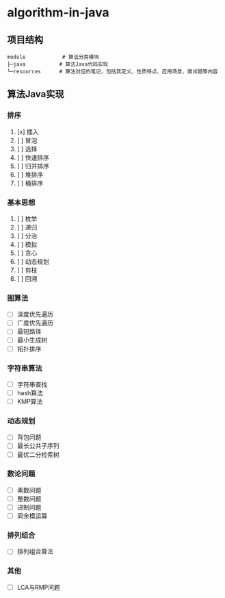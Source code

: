 # algorithm-in-java

## 项目结构
```text
module            # 算法分类模块
├─java           # 算法Java代码实现    
└─resources      # 算法对应的笔记，包括其定义、性质特点、应用场景、面试题等内容
```

## 算法Java实现
### 排序
1. [x] 插入
2. [ ] 冒泡
3. [ ] 选择
4. [ ] 快速排序
5. [ ] 归并排序
6. [ ] 堆排序
7. [ ] 桶排序

### 基本思想
1. [ ] 枚举
2. [ ] 递归
3. [ ] 分治
4. [ ] 模拟
5. [ ] 贪心
6. [ ] 动态规划
7. [ ] 剪枝
8. [ ] 回溯


### 图算法
- [ ] 深度优先遍历
- [ ] 广度优先遍历
- [ ] 最短路径
- [ ] 最小生成树
- [ ] 拓扑排序

### 字符串算法
- [ ] 字符串查找
- [ ] hash算法
- [ ] KMP算法

### 动态规划
- [ ] 背包问题
- [ ] 最长公共子序列
- [ ] 最优二分检索树

### 数论问题
- [ ] 素数问题
- [ ] 整数问题
- [ ] 进制问题
- [ ] 同余模运算

### 排列组合
- [ ] 排列组合算法

### 其他
- [ ] LCA与RMP问题

